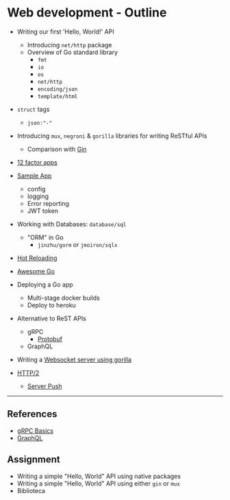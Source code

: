 # Web development - Outline

- Writing our first 'Hello, World!' API
  - Introducing `net/http` package
  - Overview of Go standard library
    - `fmt`
    - `io`
    - `os`
    - `net/http`
    - `encoding/json`
    - `template/html`

- `struct` tags
  - `json:"-"`

- Introducing `mux`, `negroni` & `gorilla` libraries for writing ReSTful APIs
  - Comparison with [Gin](https://github.com/gin-gonic/gin)

- [12 factor apps](https://12factor.net/)

- [Sample App](https://github.com/algogrit/yaes-server)
  - config
  - logging
  - Error reporting
  - JWT token

- Working with Databases: `database/sql`
  - "ORM" in Go
    - `jinzhu/gorm` or `jmoiron/sqlx`

- [Hot Reloading](http://github.com/codegangsta/gin)
- [Awesome Go](https://awesome-go.com/)

- Deploying a Go app
  - Multi-stage docker builds
  - Deploy to heroku

- Alternative to ReST APIs
  - gRPC
    - [Protobuf](https://grpc.io/docs/guides/)
  - GraphQL

- Writing a [Websocket server using gorilla](http://www.gorillatoolkit.org/pkg/websocket)

- [HTTP/2](https://http2.github.io/)
  - [Server Push](https://blog.golang.org/h2push)

---

## References

- [gRPC Basics](https://grpc.io/docs/tutorials/basic/go/)
- [GraphQL](https://github.com/graphql-go/graphql)

## Assignment

- Writing a simple "Hello, World" API using native packages
- Writing a simple "Hello, World" API using either `gin` or `mux`
- Biblioteca
